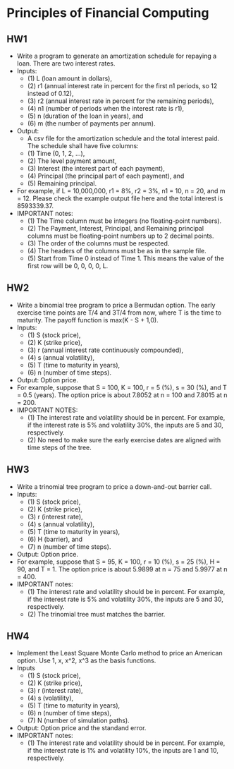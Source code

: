 # Principles of Financial Computing

## HW1
* Write a program to generate an amortization schedule for repaying a loan. There are two interest rates. 
* Inputs: 
    * (1) L (loan amount in dollars), 
    * (2) r1 (annual interest rate in percent for the first n1 periods, so 12 instead of 0.12), 
    * (3) r2 (annual interest rate in percent for the remaining periods), 
    * (4) n1 (number of periods when the interest rate is r1), 
    * (5) n (duration of the loan in years), and 
    * (6) m (the number of payments per annum). 
* Output: 
    * A csv file for the amortization schedule and the total interest paid. The schedule shall have five columns: 
    * (1) Time (0, 1, 2, ...), 
    * (2) The level payment amount, 
    * (3) Interest (the interest part of each payment), 
    * (4) Principal (the principal part of each payment), and 
    * (5) Remaining principal. 
* For example, if L = 10,000,000, r1 = 8%, r2 = 3%, n1 = 10, n = 20, and m = 12. Please check the example output file here and the total interest is 8593339.37. 
* IMPORTANT notes: 
    * (1) The Time column must be integers (no floating-point numbers). 
    * (2) The Payment, Interest, Principal, and Remaining principal columns must be floating-point numbers up to 2 decimal points. 
    * (3) The order of the columns must be respected. 
    * (4) The headers of the columns must be as in the sample file. 
    * (5) Start from Time 0 instead of Time 1. This means the value of the first row will be 0, 0, 0, 0, L.

## HW2
* Write a binomial tree program to price a Bermudan option. The early exercise time points are T/4 and 3T/4 from now, where T is the time to maturity. The payoff function is max(K - S + 1,0). 
* Inputs: 
    * (1) S (stock price), 
    * (2) K (strike price), 
    * (3) r (annual interest rate continuously compounded), 
    * (4) s (annual volatility), 
    * (5) T (time to maturity in years), 
    * (6) n (number of time steps). 
* Output: Option price. 
* For example, suppose that S = 100, K = 100, r = 5 (%), s = 30 (%), and T = 0.5 (years). The option price is about 7.8052 at n = 100 and 7.8015 at n = 200. 
* IMPORTANT NOTES: 
    * (1) The interest rate and volatility should be in percent. For example, if the interest rate is 5% and volatility 30%, the inputs are 5 and 30, respectively. 
    * (2) No need to make sure the early exercise dates are aligned with time steps of the tree.

## HW3
* Write a trinomial tree program to price a down-and-out barrier call.
* Inputs: 
    * (1) S (stock price), 
    * (2) K (strike price), 
    * (3) r (interest rate), 
    * (4) s (annual volatility), 
    * (5) T (time to maturity in years), 
    * (6) H (barrier), and 
    * (7) n (number of time steps). 
* Output: Option price. 
* For example, suppose that S = 95, K = 100, r = 10 (%), s = 25 (%), H = 90, and T = 1. The option price is about 5.9899 at n = 75 and 5.9977 at n = 400.
* IMPORTANT notes: 
    * (1) The interest rate and volatility should be in percent. For example, if the interest rate is 5% and volatility 30%, the inputs are 5 and 30, respectively. 
    * (2) The trinomial tree must matches the barrier.

## HW4
* Implement the Least Square Monte Carlo method to price an American option. Use 1, x, x^2, x^3 as the basis functions. 
* Inputs
    * (1) S (stock price), 
    * (2) K (strike price), 
    * (3) r (interest rate), 
    * (4) s (volatility), 
    * (5) T (time to maturity in years), 
    * (6) n (number of time steps), 
    * (7) N (number of simulation paths). 
* Output: Option price and the standand error. 
* IMPORTANT notes: 
    * (1) The interest rate and volatility should be in percent. For example, if the interest rate is 1% and volatility 10%, the inputs are 1 and 10, respectively.
